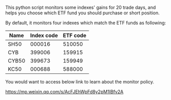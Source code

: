This python script monitors some indexes' gains for 20 trade days, and helps you choose which ETF fund you should purchase or short position.

By default, it monitors four indexes which match the ETF funds as following:

| Name  | Index code | ETF code |
| ----- | ---------- | -------- |
| SH50  | 000016     | 510050   |
| CYB   | 399006     | 159915   |
| CYB50 | 399673     | 159949   |
| KC50  | 000688     | 588000   |



You would want to access below link to learn about the monitor policy.

https://mp.weixin.qq.com/s/AcFJEhWpFd8y2pM1IBfv2A
